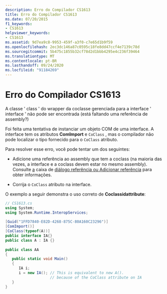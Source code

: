 ```yaml
---
description: Erro do Compilador CS1613
title: Erro do Compilador CS1613
ms.date: 07/20/2015
f1_keywords:
- CS1613
helpviewer_keywords:
- CS1613
ms.assetid: 9d7ea9c8-9953-459f-a3f0-c7e65d1b9f59
ms.openlocfilehash: 2ec3dc146a87c0595c18fe8dd47ccf4e7139c78d
ms.sourcegitcommit: 5b475c1855b32cf78d2d1bbb4295e4c236f39464
ms.translationtype: MT
ms.contentlocale: pt-BR
ms.lasthandoff: 09/24/2020
ms.locfileid: "91184269"
---
```

# <a name="compiler-error-cs1613"></a>Erro do Compilador CS1613

A classe ' class ' do wrapper da coclasse gerenciada para a interface ' interface ' não pode ser encontrada (está faltando uma referência de assembly?)  
  
 Foi feita uma tentativa de instanciar um objeto COM de uma interface. A interface tem os atributos **ComImport** e `CoClass` , mas o compilador não pode localizar o tipo fornecido para o `CoClass` atributo.  
  
 Para resolver esse erro, você pode tentar um dos seguintes:  
  
- Adicione uma referência ao assembly que tem a coclass (na maioria das vezes, a interface e a coclass devem estar no mesmo assembly). Consulte [a](../language-reference/compiler-options/reference-compiler-option.md) caixa de [diálogo referência ou Adicionar referência](/visualstudio/ide/how-to-add-or-remove-references-by-using-the-reference-manager) para obter informações.  
  
- Corrija o `CoClass` atributo na interface.  
  
 O exemplo a seguir demonstra o uso correto de **Coclassidattribute**:  
  
```csharp  
// CS1613.cs  
using System;  
using System.Runtime.InteropServices;  
  
[Guid("1FFD7840-E82D-4268-875C-80A160C23296")]  
[ComImport()]  
[CoClass(typeof(A))]  
public interface IA{}  
public class A : IA {}  
  
public class AA  
{  
   public static void Main()  
   {  
      IA i;  
      i = new IA(); // This is equivalent to new A().  
                    // because of the CoClass attribute on IA  
   }  
}  
```
